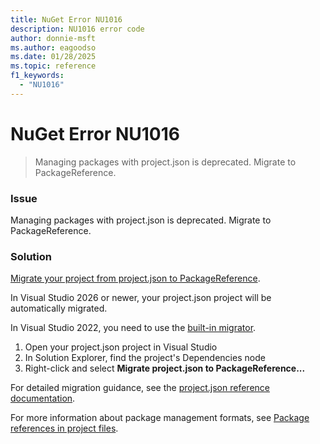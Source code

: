```yaml
---
title: NuGet Error NU1016
description: NU1016 error code
author: donnie-msft
ms.author: eagoodso
ms.date: 01/28/2025
ms.topic: reference
f1_keywords: 
  - "NU1016"
---
```


# NuGet Error NU1016

> Managing packages with project.json is deprecated. Migrate to PackageReference.

### Issue

Managing packages with project.json is deprecated. Migrate to PackageReference.

### Solution

[Migrate your project from project.json to PackageReference](../../archive/project-json.md#migrate-projectjson-to-packagereference).

In Visual Studio 2026 or newer, your project.json project will be automatically migrated.

In Visual Studio 2022, you need to use the [built-in migrator](../../archive/project-json.md#migrate-projectjson-to-packagereference).

1. Open your project.json project in Visual Studio
1. In Solution Explorer, find the project's Dependencies node
1. Right-click and select **Migrate project.json to PackageReference...**

For detailed migration guidance, see the [project.json reference documentation](../../archive/project-json.md).

For more information about package management formats, see [Package references in project files](../../consume-packages/Package-References-in-Project-Files.md).
